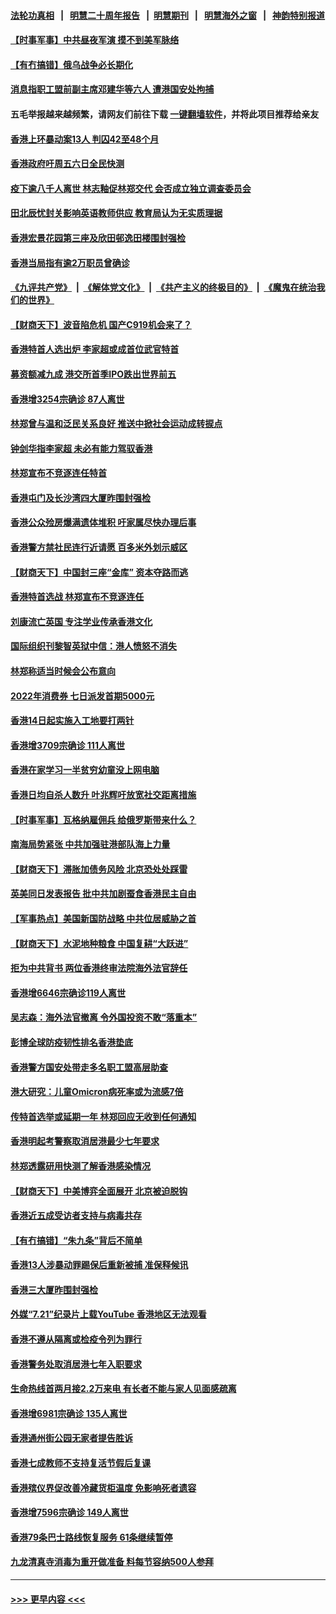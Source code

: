 #### [法轮功真相](https://github.com/gfw-breaker/truth/blob/master/README.md?t=0) &nbsp;&nbsp;|&nbsp;&nbsp; [明慧二十周年报告](https://github.com/gfw-breaker/mh-reports/blob/master/README.md?t=0) &nbsp;&nbsp;|&nbsp;&nbsp;[明慧期刊](https://github.com/gfw-breaker/mh-qikan) &nbsp;&nbsp;|&nbsp;&nbsp; [明慧海外之窗](https://github.com/gfw-breaker/mh-news/blob/master/README.md?t=0) &nbsp;&nbsp;|&nbsp;&nbsp; [神韵特别报道](https://github.com/gfw-breaker/mh-news/blob/master/shenyun.md?t=0)
#### [【时事军事】中共昼夜军演 摸不到美军脉络](../pages/nsc415/n13700402.md?t=04080751) 
#### [【有冇搞错】俄乌战争必长期化](../pages/nsc415/n13700356.md?t=04080751) 
#### [消息指职工盟前副主席邓建华等六人 遭港国安处拘捕](../pages/nsc415/n13700862.md?t=04080751) 
#### 五毛举报越来越频繁，请网友们前往下载 [一键翻墙软件](https://github.com/gfw-breaker/ssr-accounts)，并将此项目推荐给亲友
#### [香港上环暴动案13人 判囚42至48个月](../pages/nsc415/n13700854.md?t=04080751) 
#### [香港政府吁周五六日全民快测](../pages/nsc415/n13700848.md?t=04080751) 
#### [疫下逾八千人离世 林志釉促林郑交代 会否成立独立调查委员会](../pages/nsc415/n13700821.md?t=04080751) 
#### [田北辰忧封关影响英语教师供应 教育局认为无实质理据](../pages/nsc415/n13700781.md?t=04080751) 
#### [香港宏景花园第三座及欣田邨逸田楼围封强检](../pages/nsc415/n13700727.md?t=04080751) 
#### [香港当局指有逾2万职员曾确诊](../pages/nsc415/n13700670.md?t=04080751) 
#### [《九评共产党》](https://github.com/begood0513/9ping.md/blob/master/README.md) &nbsp;|&nbsp; [《解体党文化》](../../../../jtdwh.md/blob/master/README.md)  &nbsp;|&nbsp; [《共产主义的终极目的》](../../../../gczydzjmd.md/blob/master/README.md) &nbsp;|&nbsp; [《魔鬼在统治我们的世界》](../../../../mgztzwmdsj.md/blob/master/README.md) 
#### [【财商天下】波音陷危机 国产C919机会来了？](../pages/nsc415/n13700383.md?t=04080751) 
#### [香港特首人选出炉 李家超或成首位武官特首](../pages/nsc415/n13700296.md?t=04080751) 
#### [募资额减九成 港交所首季IPO跌出世界前五](../pages/nsc415/n13699964.md?t=04080751) 
#### [香港增3254宗确诊 87人离世](../pages/nsc415/n13698163.md?t=04080751) 
#### [林郑曾与温和泛民关系良好 推送中掀社会运动成转捩点](../pages/nsc415/n13698138.md?t=04080751) 
#### [钟剑华指李家超 未必有能力驾驭香港](../pages/nsc415/n13698121.md?t=04080751) 
#### [林郑宣布不竞逐连任特首](../pages/nsc415/n13698095.md?t=04080751) 
#### [香港屯门及长沙湾四大厦昨围封强检](../pages/nsc415/n13698078.md?t=04080751) 
#### [香港公众殓房爆满遗体堆积 吁家属尽快办理后事](../pages/nsc415/n13698066.md?t=04080751) 
#### [香港警方禁社民连行近请愿 百多米外划示威区](../pages/nsc415/n13698042.md?t=04080751) 
#### [【财商天下】中国封三座“金库” 资本夺路而逃](../pages/nsc415/n13697618.md?t=04080751) 
#### [香港特首选战 林郑宣布不竞逐连任](../pages/nsc415/n13697545.md?t=04080751) 
#### [刘康流亡英国 专注学业传承香港文化](../pages/nsc415/n13697525.md?t=04080751) 
#### [国际组织刊黎智英狱中信：港人愤怒不消失](../pages/nsc415/n13696138.md?t=04080751) 
#### [林郑称适当时候会公布意向](../pages/nsc415/n13693650.md?t=04080751) 
#### [2022年消费券 七日派发首期5000元](../pages/nsc415/n13693618.md?t=04080751) 
#### [香港14日起实施入工地要打两针](../pages/nsc415/n13693580.md?t=04080751) 
#### [香港增3709宗确诊 111人离世](../pages/nsc415/n13693539.md?t=04080751) 
#### [香港在家学习一半贫穷幼童没上网电脑](../pages/nsc415/n13693536.md?t=04080751) 
#### [香港日均自杀人数升 叶兆辉吁放宽社交距离措施](../pages/nsc415/n13693518.md?t=04080751) 
#### [【时事军事】瓦格纳雇佣兵 给俄罗斯带来什么？](../pages/nsc415/n13691307.md?t=04080751) 
#### [南海局势紧张 中共加强驻港部队海上力量](../pages/nsc415/n13692721.md?t=04080751) 
#### [【财商天下】滞胀加债务风险 北京恐处处踩雷](../pages/nsc415/n13691270.md?t=04080751) 
#### [英美同日发表报告 批中共加剧蚕食香港民主自由](../pages/nsc415/n13691287.md?t=04080751) 
#### [【军事热点】美国新国防战略 中共位居威胁之首](../pages/nsc415/n13689428.md?t=04080751) 
#### [【财商天下】水泥地种粮食 中国复耕“大跃进”](../pages/nsc415/n13689405.md?t=04080751) 
#### [拒为中共背书 两位香港终审法院海外法官辞任](../pages/nsc415/n13688240.md?t=04080751) 
#### [香港增6646宗确诊119人离世](../pages/nsc415/n13687579.md?t=04080751) 
#### [吴志森：海外法官撤离 令外国投资不敢“落重本”](../pages/nsc415/n13687539.md?t=04080751) 
#### [彭博全球防疫韧性排名香港垫底](../pages/nsc415/n13687518.md?t=04080751) 
#### [香港警方国安处带走多名职工盟高层助查](../pages/nsc415/n13687516.md?t=04080751) 
#### [港大研究：儿童Omicron病死率或为流感7倍](../pages/nsc415/n13687505.md?t=04080751) 
#### [传特首选举或延期一年 林郑回应无收到任何通知](../pages/nsc415/n13687498.md?t=04080751) 
#### [香港明起考警察取消居港最少七年要求](../pages/nsc415/n13687469.md?t=04080751) 
#### [林郑透露研用快测了解香港感染情况](../pages/nsc415/n13687475.md?t=04080751) 
#### [【财商天下】中美博弈全面展开 北京被迫脱钩](../pages/nsc415/n13686982.md?t=04080751) 
#### [香港近五成受访者支持与病毒共存](../pages/nsc415/n13687317.md?t=04080751) 
#### [【有冇搞错】“朱九条”背后不简单](../pages/nsc415/n13684635.md?t=04080751) 
#### [香港13人涉暴动罪踢保后重新被捕 准保释候讯](../pages/nsc415/n13684665.md?t=04080751) 
#### [香港三大厦昨围封强检](../pages/nsc415/n13684643.md?t=04080751) 
#### [外媒“7.21”纪录片上载YouTube 香港地区无法观看](../pages/nsc415/n13684615.md?t=04080751) 
#### [香港不遵从隔离或检疫令列为罪行](../pages/nsc415/n13684608.md?t=04080751) 
#### [香港警务处取消居港七年入职要求](../pages/nsc415/n13684599.md?t=04080751) 
#### [生命热线首两月接2.2万来电 有长者不能与家人见面感疏离](../pages/nsc415/n13684517.md?t=04080751) 
#### [香港增6981宗确诊 135人离世](../pages/nsc415/n13684484.md?t=04080751) 
#### [香港通州街公园无家者提告胜诉](../pages/nsc415/n13682091.md?t=04080751) 
#### [香港七成教师不支持复活节假后复课](../pages/nsc415/n13682085.md?t=04080751) 
#### [香港殡仪界促改善冷藏货柜温度 免影响死者遗容](../pages/nsc415/n13682076.md?t=04080751) 
#### [香港增7596宗确诊 149人离世](../pages/nsc415/n13682073.md?t=04080751) 
#### [香港79条巴士路线恢复服务 61条继续暂停](../pages/nsc415/n13682060.md?t=04080751) 
#### [九龙清真寺消毒为重开做准备 料每节容纳500人参拜](../pages/nsc415/n13682006.md?t=04080751) 

----
#### [ >>> 更早内容 <<< ](../indexes/nsc415-earlier.md)
